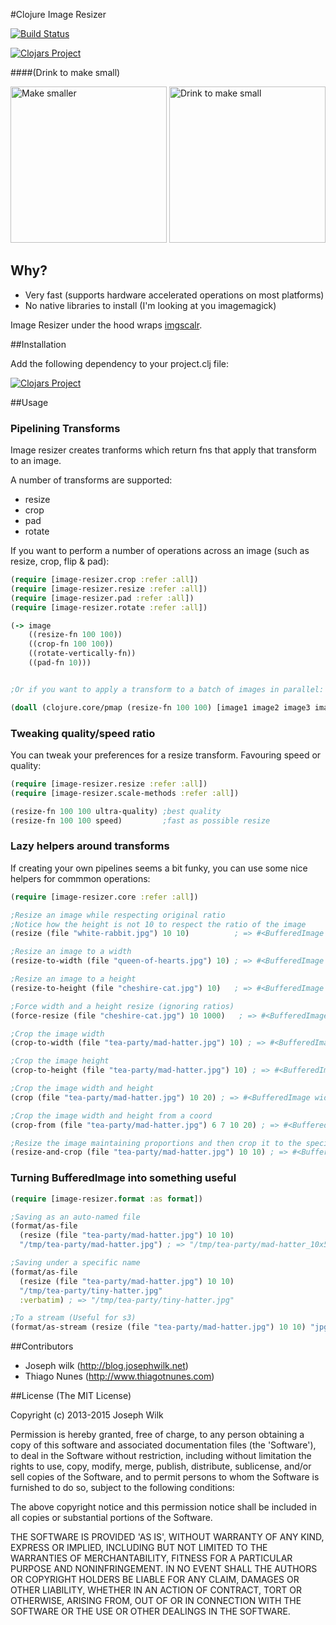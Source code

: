 #Clojure Image Resizer

[![Build Status](https://travis-ci.org/josephwilk/image-resizer.png?branch=master)](https://travis-ci.org/josephwilk/image-resizer)

[![Clojars Project](http://clojars.org/image-resizer/latest-version.svg)](http://clojars.org/image-resizer)

####(Drink to make small)

<img alt="Make smaller" src="http://www.cs.cmu.edu/~rgs/alice03a.gif" height="250px" /> <img alt="Drink to make small" src="http://www.cs.cmu.edu/~rgs/alice04a.gif" height="250px" />

## Why?

* Very fast (supports hardware accelerated operations on most platforms)
* No native libraries to install (I'm looking at you imagemagick)

Image Resizer under the hood wraps [imgscalr](https://github.com/thebuzzmedia/imgscalr).

##Installation

Add the following dependency to your project.clj file:

[![Clojars Project](http://clojars.org/image-resizer/latest-version.svg)](http://clojars.org/image-resizer)

##Usage

### Pipelining Transforms

Image resizer creates tranforms which return fns that apply that transform to an image.

A number of transforms are supported:

* resize
* crop
* pad
* rotate

If you want to perform a number of operations across an image (such as resize, crop, flip & pad):

```clojure
(require [image-resizer.crop :refer :all])
(require [image-resizer.resize :refer :all])
(require [image-resizer.pad :refer :all])
(require [image-resizer.rotate :refer :all])

(-> image
    ((resize-fn 100 100))
    ((crop-fn 100 100))
    ((rotate-vertically-fn))
    ((pad-fn 10)))


;Or if you want to apply a transform to a batch of images in parallel:

(doall (clojure.core/pmap (resize-fn 100 100) [image1 image2 image3 image4]))
```

### Tweaking quality/speed ratio

You can tweak your preferences for a resize transform. Favouring speed or quality:

```clojure
(require [image-resizer.resize :refer :all])
(require [image-resizer.scale-methods :refer :all])

(resize-fn 100 100 ultra-quality) ;best quality
(resize-fn 100 100 speed)         ;fast as possible resize
```

### Lazy helpers around transforms

If creating your own pipelines seems a bit funky, you can use some nice helpers for commmon operations:

```clojure
(require [image-resizer.core :refer :all])

;Resize an image while respecting original ratio
;Notice how the height is not 10 to respect the ratio of the image
(resize (file "white-rabbit.jpg") 10 10)          ; => #<BufferedImage width=10 height=4>

;Resize an image to a width
(resize-to-width (file "queen-of-hearts.jpg") 10) ; => #<BufferedImage width=10 height=4>

;Resize an image to a height
(resize-to-height (file "cheshire-cat.jpg") 10)   ; => #<BufferedImage width=5 height=10>

;Force width and a height resize (ignoring ratios)
(force-resize (file "cheshire-cat.jpg") 10 1000)   ; => #<BufferedImage width=10 height=1000>

;Crop the image width
(crop-to-width (file "tea-party/mad-hatter.jpg") 10) ; => #<BufferedImage width=10 height=1000>

;Crop the image height
(crop-to-height (file "tea-party/mad-hatter.jpg") 10) ; => #<BufferedImage width=1000 height=10>

;Crop the image width and height
(crop (file "tea-party/mad-hatter.jpg") 10 20) ; => #<BufferedImage width=10 height=20>

;Crop the image width and height from a coord
(crop-from (file "tea-party/mad-hatter.jpg") 6 7 10 20) ; => #<BufferedImage width=10 height=20>

;Resize the image maintaining proportions and then crop it to the specified width and height
(resize-and-crop (file "tea-party/mad-hatter.jpg") 10 10) ; => #<BufferedImage width=10 height=10>
```

### Turning BufferedImage into something useful

```Clojure
(require [image-resizer.format :as format])

;Saving as an auto-named file
(format/as-file
  (resize (file "tea-party/mad-hatter.jpg") 10 10)
  "/tmp/tea-party/mad-hatter.jpg") ; => "/tmp/tea-party/mad-hatter_10x5.jpg"

;Saving under a specific name
(format/as-file
  (resize (file "tea-party/mad-hatter.jpg") 10 10)
  "/tmp/tea-party/tiny-hatter.jpg"
  :verbatim) ; => "/tmp/tea-party/tiny-hatter.jpg"

;To a stream (Useful for s3)
(format/as-stream (resize (file "tea-party/mad-hatter.jpg") 10 10) "jpg") ; => #<ByteArrayInputStream>
```

##Contributors

* Joseph wilk (http://blog.josephwilk.net)
* Thiago Nunes (http://www.thiagotnunes.com)

##License
(The MIT License)

Copyright (c) 2013-2015 Joseph Wilk

Permission is hereby granted, free of charge, to any person obtaining
a copy of this software and associated documentation files (the
'Software'), to deal in the Software without restriction, including
without limitation the rights to use, copy, modify, merge, publish,
distribute, sublicense, and/or sell copies of the Software, and to
permit persons to whom the Software is furnished to do so, subject to
the following conditions:

The above copyright notice and this permission notice shall be
included in all copies or substantial portions of the Software.

THE SOFTWARE IS PROVIDED 'AS IS', WITHOUT WARRANTY OF ANY KIND,
EXPRESS OR IMPLIED, INCLUDING BUT NOT LIMITED TO THE WARRANTIES OF
MERCHANTABILITY, FITNESS FOR A PARTICULAR PURPOSE AND NONINFRINGEMENT.
IN NO EVENT SHALL THE AUTHORS OR COPYRIGHT HOLDERS BE LIABLE FOR ANY
CLAIM, DAMAGES OR OTHER LIABILITY, WHETHER IN AN ACTION OF CONTRACT,
TORT OR OTHERWISE, ARISING FROM, OUT OF OR IN CONNECTION WITH THE
SOFTWARE OR THE USE OR OTHER DEALINGS IN THE SOFTWARE.





